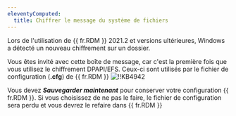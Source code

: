 ```yaml
---
eleventyComputed:
  title: Chiffrer le message du système de fichiers
---
```

Lors de l'utilisation de {{ fr.RDM }} 2021.2 et versions ultérieures, Windows a détecté un nouveau chiffrement sur un dossier.

Vous êtes invité avec cette boîte de message, car c'est la première fois que vous utilisez le chiffrement DPAPI/EFS. Ceux-ci sont utilisés par le fichier de configuration (**.cfg**) de {{ fr.RDM }}
![!!KB4942](https://cdnweb.devolutions.net/docs/docs_en_kb_KB4942.png)

Vous devez ***Sauvegarder maintenant*** pour conserver votre configuration {{ fr.RDM }}. Si vous choisissez de ne pas le faire, le fichier de configuration sera perdu et vous devrez le refaire dans {{ fr.RDM }}

